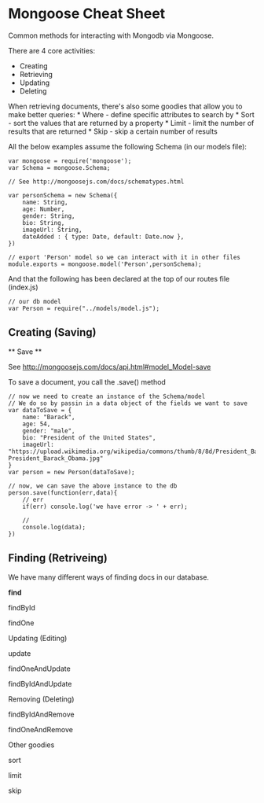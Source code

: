Mongoose Cheat Sheet
============================================

Common methods for interacting with Mongodb via Mongoose.

There are 4 core activities:
* Creating
* Retrieving
* Updating
* Deleting

When retrieving documents, there's also some goodies that allow you to make better queries:
	* Where - define specific attributes to search by
	* Sort - sort the values that are returned by a property
	* Limit - limit the number of results that are returned
	* Skip - skip a certain number of results

All the below examples assume the following Schema (in our models file):

	var mongoose = require('mongoose');
	var Schema = mongoose.Schema;

	// See http://mongoosejs.com/docs/schematypes.html

	var personSchema = new Schema({
		name: String,
		age: Number,
		gender: String,
		bio: String,
		imageUrl: String,
		dateAdded : { type: Date, default: Date.now },
	})

	// export 'Person' model so we can interact with it in other files
	module.exports = mongoose.model('Person',personSchema);
	
And that the following has been declared at the top of our routes file (index.js)

	// our db model
	var Person = require("../models/model.js");	

Creating (Saving)
-----------------

** Save **

See http://mongoosejs.com/docs/api.html#model_Model-save

To save a document, you call the .save() method

	// now we need to create an instance of the Schema/model
	// We do so by passin in a data object of the fields we want to save
	var dataToSave = {
		name: "Barack",
		age: 54,
		gender: "male",
		bio: "President of the United States",
		imageUrl: "https://upload.wikimedia.org/wikipedia/commons/thumb/8/8d/President_Barack_Obama.jpg/440px-President_Barack_Obama.jpg"
	}
	var person = new Person(dataToSave);

	// now, we can save the above instance to the db
	person.save(function(err,data){
		// err
		if(err) console.log('we have error -> ' + err);

		//
		console.log(data);
	})

	
Finding (Retriveing)
--------------------

We have many different ways of finding docs in our database.

**find** 

findById

findOne

Updating (Editing)

update

findOneAndUpdate

findByIdAndUpdate

Removing (Deleting)

findByIdAndRemove

findOneAndRemove

Other goodies

sort

limit

skip


